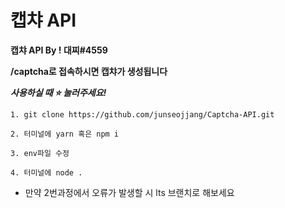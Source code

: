 # 캡챠 API

**캡챠 API By ! 대찌#4559**

**/captcha로 접속하시면 캡챠가 생성됩니다**

**_사용하실 때 ⭐ 눌러주세요!_**

`1. git clone https://github.com/junseojjang/Captcha-API.git`

`2. 터미널에 yarn 혹은 npm i`

`3. env파일 수정`

`4. 터미널에 node .`

- 만약 2번과정에서 오류가 발생할 시 lts 브랜치로 해보세요
